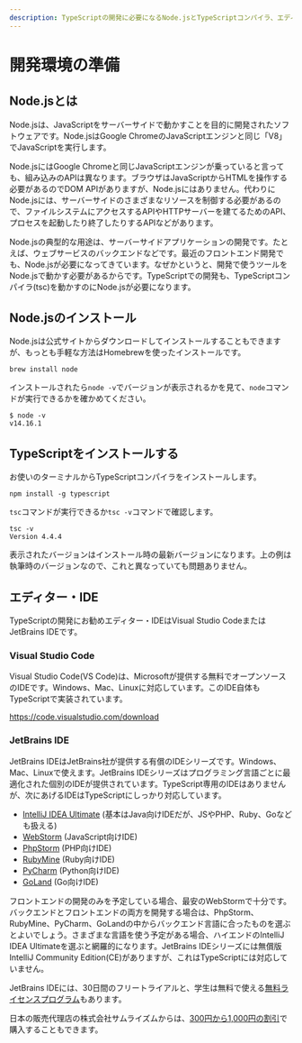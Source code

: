 ```yaml
---
description: TypeScriptの開発に必要になるNode.jsとTypeScriptコンパイラ、エディタをインストールしましょう。
---
```


# 開発環境の準備

## Node.jsとは

Node.jsは、JavaScriptをサーバーサイドで動かすことを目的に開発されたソフトウェアです。Node.jsはGoogle ChromeのJavaScriptエンジンと同じ「V8」でJavaScriptを実行します。

Node.jsにはGoogle Chromeと同じJavaScriptエンジンが乗っていると言っても、組み込みのAPIは異なります。ブラウザはJavaScriptからHTMLを操作する必要があるのでDOM APIがありますが、Node.jsにはありません。代わりにNode.jsには、サーバーサイドのさまざまなリソースを制御する必要があるので、ファイルシステムにアクセスするAPIやHTTPサーバーを建てるためのAPI、プロセスを起動したり終了したりするAPIなどがあります。

Node.jsの典型的な用途は、サーバーサイドアプリケーションの開発です。たとえば、ウェブサービスのバックエンドなどです。最近のフロントエンド開発でも、Node.jsが必要になってきています。なぜかというと、開発で使うツールをNode.jsで動かす必要があるからです。TypeScriptでの開発も、TypeScriptコンパイラ(tsc)を動かすのにNode.jsが必要になります。

## Node.jsのインストール

Node.jsは公式サイトからダウンロードしてインストールすることもできますが、もっとも手軽な方法はHomebrewを使ったインストールです。

```text
brew install node
```

インストールされたら`node -v`でバージョンが表示されるかを見て、`node`コマンドが実行できるかを確かめてください。

```text
$ node -v
v14.16.1
```

## TypeScriptをインストールする

お使いのターミナルからTypeScriptコンパイラをインストールします。

```text
npm install -g typescript
```

`tsc`コマンドが実行できるか`tsc -v`コマンドで確認します。

```text
tsc -v
Version 4.4.4
```

表示されたバージョンはインストール時の最新バージョンになります。上の例は執筆時のバージョンなので、これと異なっていても問題ありません。

## エディター・IDE

TypeScriptの開発にお勧めエディター・IDEはVisual Studio CodeまたはJetBrains IDEです。

### Visual Studio Code

Visual Studio Code(VS Code)は、Microsoftが提供する無料でオープンソースのIDEです。Windows、Mac、Linuxに対応しています。このIDE自体もTypeScriptで実装されています。

https://code.visualstudio.com/download

### JetBrains IDE

JetBrains IDEはJetBrains社が提供する有償のIDEシリーズです。Windows、Mac、Linuxで使えます。JetBrains IDEシリーズはプログラミング言語ごとに最適化された個別のIDEが提供されています。TypeScript専用のIDEはありませんが、次にあげるIDEはTypeScriptにしっかり対応しています。

- [IntelliJ IDEA Ultimate](https://www.jetbrains.com/idea/) (基本はJava向けIDEだが、JSやPHP、Ruby、Goなども扱える)
- [WebStorm](https://www.jetbrains.com/webstorm/) (JavaScript向けIDE)
- [PhpStorm](https://www.jetbrains.com/phpstorm/) (PHP向けIDE)
- [RubyMine](https://www.jetbrains.com/ruby/) (Ruby向けIDE)
- [PyCharm](https://www.jetbrains.com/pycharm/) (Python向けIDE)
- [GoLand](https://www.jetbrains.com/go/) (Go向けIDE)

フロントエンドの開発のみを予定している場合、最安のWebStormで十分です。バックエンドとフロントエンドの両方を開発する場合は、PhpStorm、RubyMine、PyCharm、GoLandの中からバックエンド言語に合ったものを選ぶとよいでしょう。さまざまな言語を使う予定がある場合、ハイエンドのIntelliJ IDEA Ultimateを選ぶと網羅的になります。JetBrains IDEシリーズには無償版IntelliJ Community Edition(CE)がありますが、これはTypeScriptには対応していません。

JetBrains IDEには、30日間のフリートライアルと、学生は無料で使える[無料ライセンスプログラム](https://www.jetbrains.com/community/education/#students)もあります。

日本の販売代理店の株式会社サムライズムからは、[300円から1,000円の割引](https://secure.samuraism.com/referral/8BF59FFA232F45460DFA1635194C68B6)で購入することもできます。
